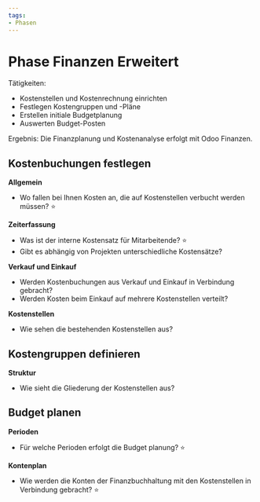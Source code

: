 ```yaml
---
tags:
- Phasen
---
```

# Phase Finanzen Erweitert

Tätigkeiten:

- Kostenstellen und Kostenrechnung einrichten
- Festlegen Kostengruppen und -Pläne
- Erstellen initiale Budgetplanung
- Auswerten Budget-Posten

Ergebnis: Die Finanzplanung und Kostenanalyse erfolgt mit Odoo Finanzen.

## Kostenbuchungen festlegen

**Allgemein**

* Wo fallen bei Ihnen Kosten an, die auf Kostenstellen verbucht werden müssen? ⭐

**Zeiterfassung**

* Was ist der interne Kostensatz für Mitarbeitende? ⭐
* Gibt es abhängig von Projekten unterschiedliche Kostensätze?

**Verkauf und Einkauf**

* Werden Kostenbuchungen aus Verkauf und Einkauf in Verbindung gebracht?
* Werden Kosten beim Einkauf auf mehrere Kostenstellen verteilt?

**Kostenstellen**

* Wie sehen die bestehenden  Kostenstellen aus?

## Kostengruppen definieren

**Struktur**

* Wie sieht die Gliederung der Kostenstellen aus?

## Budget planen

**Perioden**

* Für welche Perioden erfolgt die Budget planung? ⭐

**Kontenplan**

* Wie werden die Konten der Finanzbuchhaltung mit den Kostenstellen in Verbindung gebracht? ⭐